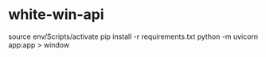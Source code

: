 # white-win-api

source env/Scripts/activate
pip install -r requirements.txt
python -m uvicorn app:app > window
